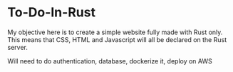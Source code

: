 # To-Do-In-Rust

My objective here is to create a simple website fully made with Rust only. This means that CSS, HTML and Javascript will all be declared on the Rust server.

Will need to do authentication, database, dockerize it, deploy on AWS